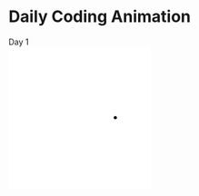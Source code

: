 # Daily Coding Animation

Day 1</br>
<img width="250" height="250" src="./DotMovingCircle/DotMovingCircle.gif" alt="dot" />